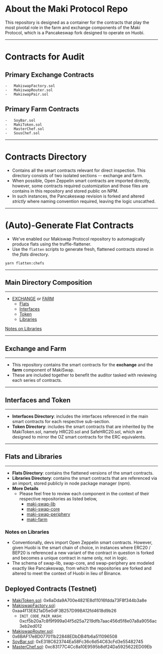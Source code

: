 # About the Maki Protocol Repo
This repository is designed as a container for the contracts that play the most pivotal role in the farm and exchange components of the Maki Protocol, which is a Pancakeswap fork designed to operate on Huobi.
___
# Contracts for Audit
## Primary Exchange Contracts
    -   MakiswapFactory.sol
    -   MakiswapRouter.sol
    -   MakiswapPair.sol

## Primary Farm Contracts
    -   SoyBar.sol
    -   MakiToken.sol
    -   MasterChef.sol
    -   SousChef.sol
___
# Contracts Directory
-   Contains all the smart contracts relevant for direct inspection. This directory consists of two isolated sections -- exchange and farm. 
-   When possible, Open Zeppelin smart contracts are imported directly, however, some contracts required customization and those files are contains in this repository and stored public on NPM. 
-   In such instances, the Pancakeswap revision is forked and altered *strictly* where naming convention required, leaving the logic unscathed.

___
# (Auto)-Generate Flat Contracts
- We've enabled our Makiswap Protocol repository to automagically produce flats using the truffle-flattener.
- Use the `flatten` scripts to generate fresh, flattened contracts stored in the *flats* directory. 

```
yarn flatten:chefs 
```
___
## Main Directory Composition
___
-   [EXCHANGE](#exchange-and-farm) or [FARM](#exchange-and-farm)
    -   [Flats](#flats-and-libraries)
    -   [Interfaces](#interfaces-and-token)
    -   [Token](#interfaces-and-token)
    -   [Libraries](#flats-and-libraries)


[Notes on Libraries](#notes-on-libraries)

___
## Exchange and Farm
___
- This repository contains the smart contracts for the **exchange** and the **farm** component of MakiSwap. 
- These are included together to benefit the auditor tasked with reviewing each series of contracts.
___
## Interfaces and Token
___

- **Interfaces Directory**: includes the interfaces referenced in the main smart contracts for each respective sub-section.
- **Token Directory**: includes the smart contracts that are inherited by the MakiToken.sol, namely HRC20.sol and SafeHRC20.sol, which are designed to mirror the OZ smart contracts for the ERC equivalents.
___
## Flats and Libraries
___
- **Flats Directory**: contains the flattened versions of the smart contracts.
- **Libraries Directory**: contains the smart contracts that are referenced via an import, stored publicly in node package manager (npm).
- **More Details** 
    -   Please feel free to review each component in the context of their respective repositories as listed below,
        -   [maki-swap-lib](https://github.com/makiswap-protocol/maki-swap-lib)
        -   [maki-swap-core](https://github.com/makiswap-protocol/maki-swap-core)
        -   [maki-swap-periphery](https://github.com/makiswap-protocol/maki-swap-periphery)
        -   [maki-farm](https://github.com/makiswap-protocol/maki-farm)

### Notes on Libraries
- Conventionally, devs import Open Zeppelin smart contracts. However, given Huobi is the smart chain of choice, in instances where ERC20 / BEP20 is referenced a new variant of the contract in question is forked and becomes a unique contract in name only, not in logic.
- The schema of swap-lib, swap-core, and swap-periphery are modeled exactly like Pancakeswap, from which the repositories are forked and altered to meet the context of Huobi in lieu of Binance.

## Deployed Contracts (Testnet)
- [MakiToken.sol](https://testnet.hecoinfo.com/address/0x6aDda9A700e4821E8d11016fdda73F8f344b3a8e#code): 0x6aDda9A700e4821E8d11016fdda73F8f344b3a8e
- [MakiswapFactory.sol](https://testnet.hecoinfo.com/address/0xaa4f13E821aD5e0dF3B257D99BA12fd4618d9b26#code): 0xaa4f13E821aD5e0dF3B257D99BA12fd4618d9b26
    - `INIT_CODE_PAIR_HASH`: 0xcf5b20a7c8f9f999a04f5d25a7219dfb7aac456d5f8e07a8a9056ac3eb2ed012
- [MakiswapRouter.sol](https://testnet.hecoinfo.com/address/0x6BAF17e8D077011b22848EDbDB4fb6a511096508#code): 0x6BAF17e8D077011b22848EDbDB4fb6a511096508
- [SoyBar.sol](https://testnet.hecoinfo.com/address/0xE318C623744Ea58Fc36c6d54C63cFd3e55482745#code): 0xE318C623744Ea58Fc36c6d54C63cFd3e55482745
- [MasterChef.sol](https://testnet.hecoinfo.com/address/0xc83177C4Cc8a10E9595b8df24Da5925622ED09Eb#code): 0xc83177C4Cc8a10E9595b8df24Da5925622ED09Eb
